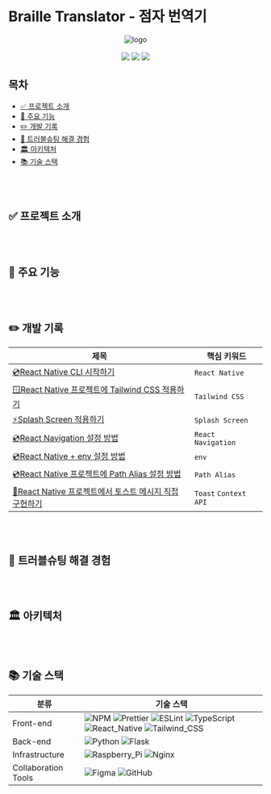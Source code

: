 <h1>Braille Translator - 점자 번역기</h1>

<div align="center">
  <img src="https://github.com/user-attachments/assets/8a3ea668-057b-44d2-a789-0970f1225143" alt="logo" />
</div>

<br />

<div align="center">
  <a href="https://github.com/HyunJinNo/braille-translator/wiki" target="_blank"><img src="https://img.shields.io/badge/GitHub%20Wiki-181717?logo=github&logoColor=white"></a>
   <a href="https://github.com/users/HyunJinNo/projects/1" target="blank"><img src="https://img.shields.io/badge/🎯Backlog%20-02B78F?logo=none&logoColor=white"></a>
   <a href="https://www.figma.com/design/CnQv3445XcSMa0PCkq8vGg/Braille-Translator?node-id=3203-2446&t=Kit9cJsybo6PmPTA-1" target="_blank"><img src="https://img.shields.io/badge/Figma-%23F24E1E.svg?logo=figma&logoColor=white"></a>
</div>

<h2>목차</h2>

- [✅ 프로젝트 소개](#-프로젝트-소개)
- [💾 주요 기능](#-주요-기능)
- [✏️ 개발 기록](#️-개발-기록)
- [🔑 트러블슈팅 해결 경험](#-트러블슈팅-해결-경험)
- [🏛️️ 아키텍처](#️️-아키텍처)
- [📚 기술 스택](#-기술-스택)

<br />
<br />

## ✅ 프로젝트 소개

<br />
<br />

## 💾 주요 기능

<br />
<br />

## ✏️ 개발 기록

| 제목                                                                                                                                                                                                                            | 핵심 키워드           |
| ------------------------------------------------------------------------------------------------------------------------------------------------------------------------------------------------------------------------------- | --------------------- |
| [💿React Native CLI 시작하기](https://hyunjinno.github.io/posts/react-native-basic)                                                                                                                                             | `React Native`        |
| [🪟React Native 프로젝트에 Tailwind CSS 적용하기](https://github.com/TripInfoWeb/solitour-mobile/wiki/%F0%9F%AA%9FReact-Native-%ED%94%84%EB%A1%9C%EC%A0%9D%ED%8A%B8%EC%97%90-Tailwind-CSS-%EC%A0%81%EC%9A%A9%ED%95%98%EA%B8%B0) | `Tailwind CSS`        |
| [⚡Splash Screen 적용하기](https://github.com/TripInfoWeb/solitour-mobile/wiki/%E2%9A%A1Splash-Screen-%EC%A0%81%EC%9A%A9%ED%95%98%EA%B8%B0)                                                                                     | `Splash Screen`       |
| [💿React Navigation 설정 방법](https://hyunjinno.github.io/posts/react-navigation/)                                                                                                                                             | `React Navigation`    |
| [💿React Native + env 설정 방법](https://hyunjinno.github.io/posts/react-native-dotenv/)                                                                                                                                        | `env`                 |
| [💿React Native 프로젝트에 Path Alias 설정 방법](https://hyunjinno.github.io/posts/react-native-path-alias/)                                                                                                                    | `Path Alias`          |
| [🍞React Native 프로젝트에서 토스트 메시지 직접 구현하기](https://hyunjinno.github.io/posts/react-native-toast/)                                                                                                                | `Toast` `Context API` |

<br />
<br />

## 🔑 트러블슈팅 해결 경험

<br />
<br />

## 🏛️️ 아키텍처

<br />
<br />

## 📚 기술 스택

| 분류                | 기술 스택                                                                                                                                                                                                                                                                                                                                                                                                                                                                                                                                                             |
| ------------------- | --------------------------------------------------------------------------------------------------------------------------------------------------------------------------------------------------------------------------------------------------------------------------------------------------------------------------------------------------------------------------------------------------------------------------------------------------------------------------------------------------------------------------------------------------------------------- |
| Front-end           | ![NPM](https://img.shields.io/badge/NPM-%23CB3837.svg?logo=npm&logoColor=white) ![Prettier](https://img.shields.io/badge/-Prettier-F7B93E?logo=prettier&logoColor=white) ![ESLint](https://img.shields.io/badge/ESLint-4B32C3?logo=eslint&logoColor=white) ![TypeScript](https://img.shields.io/badge/TypeScript-3178C6?logo=TypeScript&logoColor=white) ![React_Native](https://img.shields.io/badge/React_Native-%2320232a.svg?logo=react&logoColor=%2361DAFB) ![Tailwind_CSS](https://img.shields.io/badge/Tailwind%20CSS-06B6D4?logo=tailwindcss&logoColor=white) |
| Back-end            | ![Python](https://img.shields.io/badge/Python-3776AB?logo=Python&logoColor=FFFFFF) ![Flask](https://img.shields.io/badge/Flask-000000?logo=Flask&logoColor=FFFFFF)                                                                                                                                                                                                                                                                                                                                                                                                    |
| Infrastructure      | ![Raspberry_Pi](https://img.shields.io/badge/Raspberry%20Pi-A22846?logo=Raspberry%20Pi&logoColor=FFFFFF) ![Nginx](https://img.shields.io/badge/Nginx-%23009639.svg?logo=nginx&logoColor=white)                                                                                                                                                                                                                                                                                                                                                                        |
| Collaboration Tools | ![Figma](https://img.shields.io/badge/Figma-%23F24E1E.svg?logo=figma&logoColor=white) ![GitHub](https://img.shields.io/badge/-GitHub-181717?logo=github&logoColor=white)                                                                                                                                                                                                                                                                                                                                                                                              |
